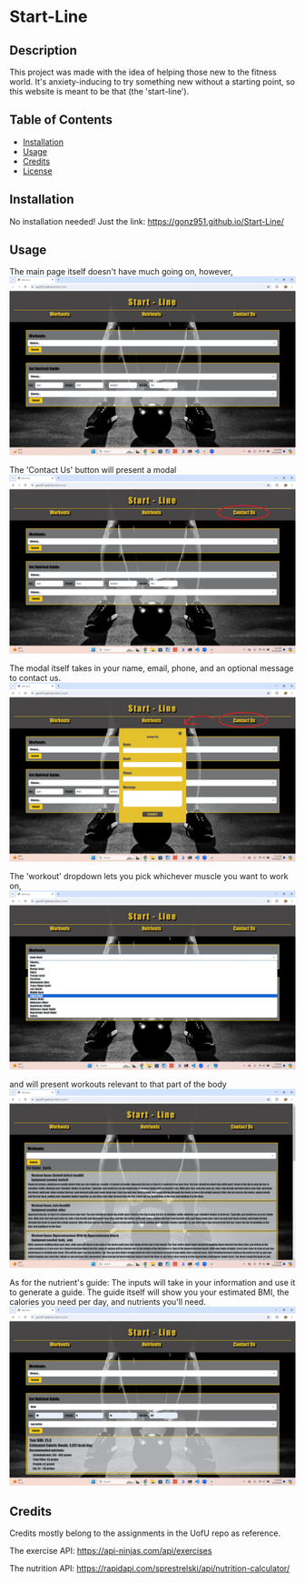 # Start-Line

## Description

This project was made with the idea of helping those new to the fitness world. It's anxiety-inducing to try something new without a starting point, so this website is meant to be that (the 'start-line'). 

## Table of Contents

- [Installation](#installation)
- [Usage](#usage)
- [Credits](#credits)
- [License](#license)

## Installation

No installation needed! Just the link: https://gonz951.github.io/Start-Line/

## Usage

The main page itself doesn't have much going on, however,
![main page](assets/images/Screenshot%20(23).png)

The 'Contact Us' button will present a modal
![contact button](assets/images/contact-screenshot1.png)

The modal itself takes in your name, email, phone, and an optional message to contact us. 
![contact modal](assets/images/contact-screenshot2.png)

The 'workout' dropdown lets you pick whichever muscle you want to work on,
![workout dropdown](assets/images/Screenshot%20(22).png)

and will present workouts relevant to that part of the body
![workouts](assets/images/Screenshot%20(17).png)

As for the nutrient's guide: The inputs will take in your information and use it to generate a guide. The guide itself will show you your estimated BMI, the calories you need per day, and nutrients you'll need.
![nutrients guide](assets/images/Screenshot%20(20).png)

## Credits

Credits mostly belong to the assignments in the UofU repo as reference. 

The exercise API: https://api-ninjas.com/api/exercises

The nutrition API: https://rapidapi.com/sprestrelski/api/nutrition-calculator/
